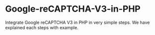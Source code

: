 # Google-reCAPTCHA-V3-in-PHP
Integrate Google reCAPTCHA V3 in PHP in very simple steps. We have explained each steps with example.
